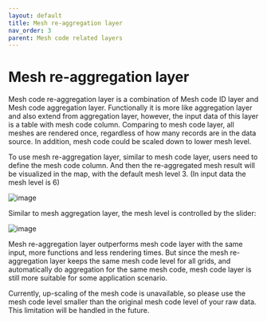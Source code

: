 ```yaml
---
layout: default
title: Mesh re-aggregation layer
nav_order: 3
parent: Mesh code related layers
---
```


# Mesh re-aggregation layer

Mesh code re-aggregation layer is a combination of Mesh code ID layer and Mesh code aggregation layer. Functionally it is more like aggregation layer and also extend from aggregation layer, however, the input data of this layer is a table with mesh code column. Comparing to mesh code layer, all meshes are rendered once, regardless of how many records are in the data source. In addition, mesh code could be scaled down to lower mesh level.

To use mesh re-aggregation layer, similar to mesh code layer, users need to define the mesh code column. And then the re-aggregated mesh result will be visualized in the map, with the default mesh level 3. (In input data the mesh level is 6)

![image](../../images/reagg_level_3_vis_main.png)

Similar to mesh aggregation layer, the mesh level is controlled by the slider:

![image](../../images/reagg_level_4_vis_main.png)

Mesh re-aggregation layer outperforms mesh code layer with the same input, more functions and less rendering times. But since the mesh re-aggregation layer keeps the same mesh code level for all grids, and automatically do aggregation for the same mesh code, mesh code layer is still more suitable for some application scenario.

Currently, up-scaling of the mesh code is unavailable, so please use the mesh code level smaller than the original mesh code level of your raw data. This limitation will be handled in the future.
